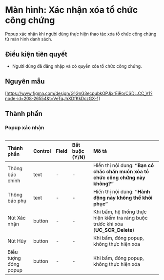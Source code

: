 # Màn hình: Xác nhận xóa tổ chức công chứng
Popup xác nhận khi người dùng thực hiện thao tác xóa tổ chức công chứng từ màn hình danh sách.

## Điều kiện tiên quyết
- Người dùng đã đăng nhập và có quyền xóa tổ chức công chứng.

## Nguyên mẫu
[https://www.figma.com/design/G1GnG3ecpubkOPJjxrEiRo/CSDL.CC_V1?node-id=208-26554&t=VeTqJhXDfKkDczGX-1]

## Thành phần

### Popup xác nhận

<div style="overflow-x:auto">

| Thành phần            | Control | Field | Bắt buộc (Y/N) | Mô tả                                                                            |
|:----------------------|:--------|:------|:---------------|:---------------------------------------------------------------------------------|
| Thông báo chính       | text    | -     | -              | Hiển thị nội dung: **“Bạn có chắc chắn muốn xóa tổ chức công chứng này không?”** |
| Thông báo phụ         | text    | -     | -              | Hiển thị nội dung: **“Hành động này không thể khôi phục”**                       |
| Nút Xác nhận          | button  | -     | -              | Khi bấm, hệ thống thực hiện kiểm tra ràng buộc trước khi xóa (**UC_SCR_Delete**) |
| Nút Hủy               | button  | -     | -              | Khi bấm, đóng popup, không thực hiện xóa                                         |
| Biểu tượng đóng popup | button  | -     | -              | Khi bấm, đóng popup, không thực hiện xóa                                         |
</div>
